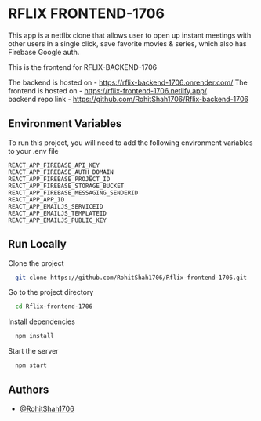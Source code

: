 
# RFLIX FRONTEND-1706
This app is a netflix clone that allows user to open up instant meetings with other users in a single click, save favorite movies & series, which also has Firebase Google auth.

This is the frontend for RFLIX-BACKEND-1706

The backend is hosted on - https://rflix-backend-1706.onrender.com/
The frontend is hosted on - https://rflix-frontend-1706.netlify.app/  
backend repo link - https://github.com/RohitShah1706/Rflix-backend-1706









## Environment Variables

To run this project, you will need to add the following environment variables to your .env file

`REACT_APP_FIREBASE_API_KEY`   
`REACT_APP_FIREBASE_AUTH_DOMAIN`  
`REACT_APP_FIREBASE_PROJECT_ID`  
`REACT_APP_FIREBASE_STORAGE_BUCKET`  
`REACT_APP_FIREBASE_MESSAGING_SENDERID`  
`REACT_APP_APP_ID`  
`REACT_APP_EMAILJS_SERVICEID`  
`REACT_APP_EMAILJS_TEMPLATEID`  
`REACT_APP_EMAILJS_PUBLIC_KEY`


## Run Locally

Clone the project

```bash
  git clone https://github.com/RohitShah1706/Rflix-frontend-1706.git
```

Go to the project directory

```bash
  cd Rflix-frontend-1706
```

Install dependencies

```bash
  npm install
```

Start the server

```bash
  npm start
```



## Authors

- [@RohitShah1706](https://github.com/RohitShah1706)

